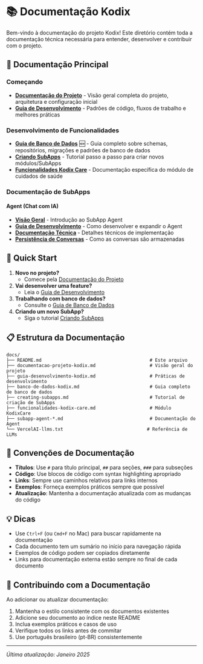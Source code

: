 # 📚 Documentação Kodix

Bem-vindo à documentação do projeto Kodix! Este diretório contém toda a documentação técnica necessária para entender, desenvolver e contribuir com o projeto.

## 📖 Documentação Principal

### Começando

- **[Documentação do Projeto](./documentacao-projeto-kodix.md)** - Visão geral completa do projeto, arquitetura e configuração inicial
- **[Guia de Desenvolvimento](./guia-desenvolvimento-kodix.md)** - Padrões de código, fluxos de trabalho e melhores práticas

### Desenvolvimento de Funcionalidades

- **[Guia de Banco de Dados](./banco-de-dados-kodix.md)** 🆕 - Guia completo sobre schemas, repositórios, migrações e padrões de banco de dados
- **[Criando SubApps](./creating-subapps.md)** - Tutorial passo a passo para criar novos módulos/SubApps
- **[Funcionalidades Kodix Care](./funcionalidades-kodix-care.md)** - Documentação específica do módulo de cuidados de saúde

### Documentação de SubApps

#### Agent (Chat com IA)

- **[Visão Geral](./subapp-agent-kodix.md)** - Introdução ao SubApp Agent
- **[Guia de Desenvolvimento](./subapp-agent-guia-desenvolvimento.md)** - Como desenvolver e expandir o Agent
- **[Documentação Técnica](./subapp-agent-kodix-documentacao.md)** - Detalhes técnicos de implementação
- **[Persistência de Conversas](./subapp-agent-kodix-persistencia-conversas.md)** - Como as conversas são armazenadas

## 🚀 Quick Start

1. **Novo no projeto?**
   - Comece pela [Documentação do Projeto](./documentacao-projeto-kodix.md)
2. **Vai desenvolver uma feature?**
   - Leia o [Guia de Desenvolvimento](./guia-desenvolvimento-kodix.md)
3. **Trabalhando com banco de dados?**
   - Consulte o [Guia de Banco de Dados](./banco-de-dados-kodix.md)
4. **Criando um novo SubApp?**
   - Siga o tutorial [Criando SubApps](./creating-subapps.md)

## 📋 Estrutura da Documentação

```
docs/
├── README.md                                        # Este arquivo
├── documentacao-projeto-kodix.md                    # Visão geral do projeto
├── guia-desenvolvimento-kodix.md                    # Práticas de desenvolvimento
├── banco-de-dados-kodix.md                          # Guia completo de banco de dados
├── creating-subapps.md                              # Tutorial de criação de SubApps
├── funcionalidades-kodix-care.md                    # Módulo KodixCare
├── subapp-agent-*.md                                # Documentação do Agent
└── VercelAI-llms.txt                               # Referência de LLMs
```

## 🔧 Convenções de Documentação

- **Títulos**: Use `#` para título principal, `##` para seções, `###` para subseções
- **Código**: Use blocos de código com syntax highlighting apropriado
- **Links**: Sempre use caminhos relativos para links internos
- **Exemplos**: Forneça exemplos práticos sempre que possível
- **Atualização**: Mantenha a documentação atualizada com as mudanças do código

## 💡 Dicas

- Use `Ctrl+F` (ou `Cmd+F` no Mac) para buscar rapidamente na documentação
- Cada documento tem um sumário no início para navegação rápida
- Exemplos de código podem ser copiados diretamente
- Links para documentação externa estão sempre no final de cada documento

## 🤝 Contribuindo com a Documentação

Ao adicionar ou atualizar documentação:

1. Mantenha o estilo consistente com os documentos existentes
2. Adicione seu documento ao índice neste README
3. Inclua exemplos práticos e casos de uso
4. Verifique todos os links antes de commitar
5. Use português brasileiro (pt-BR) consistentemente

---

_Última atualização: Janeiro 2025_
